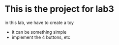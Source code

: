 # This is the project for lab3
in this lab, we have to create a toy

* it can be something simple
* implement the 4 buttons, etc
